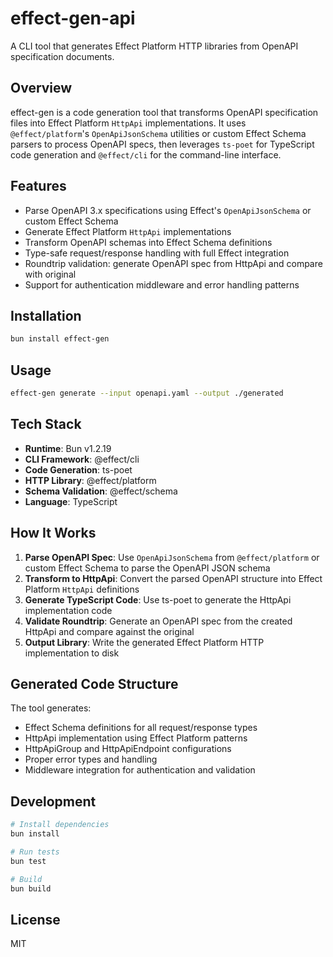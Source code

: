 # effect-gen-api

A CLI tool that generates Effect Platform HTTP libraries from OpenAPI specification documents.

## Overview

effect-gen is a code generation tool that transforms OpenAPI specification files into Effect Platform `HttpApi` implementations. It uses `@effect/platform`'s `OpenApiJsonSchema` utilities or custom Effect Schema parsers to process OpenAPI specs, then leverages `ts-poet` for TypeScript code generation and `@effect/cli` for the command-line interface.

## Features

- Parse OpenAPI 3.x specifications using Effect's `OpenApiJsonSchema` or custom Effect Schema
- Generate Effect Platform `HttpApi` implementations
- Transform OpenAPI schemas into Effect Schema definitions
- Type-safe request/response handling with full Effect integration
- Roundtrip validation: generate OpenAPI spec from HttpApi and compare with original
- Support for authentication middleware and error handling patterns

## Installation

```bash
bun install effect-gen
```

## Usage

```bash
effect-gen generate --input openapi.yaml --output ./generated
```

## Tech Stack

- **Runtime**: Bun v1.2.19
- **CLI Framework**: @effect/cli
- **Code Generation**: ts-poet
- **HTTP Library**: @effect/platform
- **Schema Validation**: @effect/schema
- **Language**: TypeScript

## How It Works

1. **Parse OpenAPI Spec**: Use `OpenApiJsonSchema` from `@effect/platform` or custom Effect Schema to parse the OpenAPI JSON schema
2. **Transform to HttpApi**: Convert the parsed OpenAPI structure into Effect Platform `HttpApi` definitions
3. **Generate TypeScript Code**: Use ts-poet to generate the HttpApi implementation code
4. **Validate Roundtrip**: Generate an OpenAPI spec from the created HttpApi and compare against the original
5. **Output Library**: Write the generated Effect Platform HTTP implementation to disk

## Generated Code Structure

The tool generates:
- Effect Schema definitions for all request/response types
- HttpApi implementation using Effect Platform patterns
- HttpApiGroup and HttpApiEndpoint configurations
- Proper error types and handling
- Middleware integration for authentication and validation

## Development

```bash
# Install dependencies
bun install

# Run tests
bun test

# Build
bun build
```

## License

MIT
